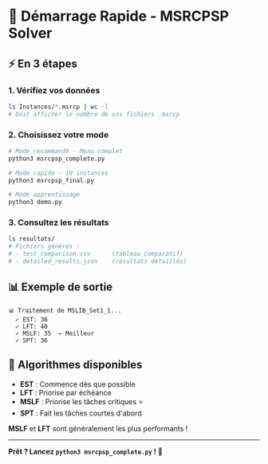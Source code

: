 # 🚀 Démarrage Rapide - MSRCPSP Solver

## ⚡ En 3 étapes

### 1. Vérifiez vos données
```bash
ls Instances/*.msrcp | wc -l
# Doit afficher le nombre de vos fichiers .msrcp
```

### 2. Choisissez votre mode
```bash
# Mode recommandé - Menu complet
python3 msrcpsp_complete.py

# Mode rapide - 10 instances
python3 msrcpsp_final.py

# Mode apprentissage
python3 demo.py
```

### 3. Consultez les résultats
```bash
ls resultats/
# Fichiers générés :
# - test_comparison.csv      (tableau comparatif)
# - detailed_results.json    (résultats détaillés)
```

## 📊 Exemple de sortie

```
📊 Traitement de MSLIB_Set1_1...
  ✓ EST: 36
  ✓ LFT: 40  
  ✓ MSLF: 35  ← Meilleur
  ✓ SPT: 36
```

## 🎯 Algorithmes disponibles

- **EST** : Commence dès que possible
- **LFT** : Priorise par échéance
- **MSLF** : Priorise les tâches critiques ⭐
- **SPT** : Fait les tâches courtes d'abord

**MSLF** et **LFT** sont généralement les plus performants !

---
**Prêt ? Lancez `python3 msrcpsp_complete.py` !** 🚀
